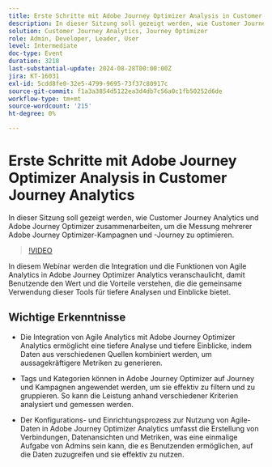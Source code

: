 ```yaml
---
title: Erste Schritte mit Adobe Journey Optimizer Analysis in Customer Journey Analytics
description: In dieser Sitzung soll gezeigt werden, wie Customer Journey Analytics und Adobe Journey Optimizer zusammenarbeiten, um die Messung mehrerer Adobe Journey Optimizer-Kampagnen und -Journey zu optimieren.
solution: Customer Journey Analytics, Journey Optimizer
role: Admin, Developer, Leader, User
level: Intermediate
doc-type: Event
duration: 3218
last-substantial-update: 2024-08-28T00:00:00Z
jira: KT-16031
exl-id: 5cdd8fe0-32e5-4799-9695-73f37c80917c
source-git-commit: f1a3a3854d5122ea3d4db7c56a0c1fb50252d6de
workflow-type: tm+mt
source-wordcount: '215'
ht-degree: 0%

---
```


# Erste Schritte mit Adobe Journey Optimizer Analysis in Customer Journey Analytics

In dieser Sitzung soll gezeigt werden, wie Customer Journey Analytics und Adobe Journey Optimizer zusammenarbeiten, um die Messung mehrerer Adobe Journey Optimizer-Kampagnen und -Journey zu optimieren.

>[!VIDEO](https://video.tv.adobe.com/v/3432996/?learn=on)

In diesem Webinar werden die Integration und die Funktionen von Agile Analytics in Adobe Journey Optimizer Analytics veranschaulicht, damit Benutzende den Wert und die Vorteile verstehen, die die gemeinsame Verwendung dieser Tools für tiefere Analysen und Einblicke bietet.

## Wichtige Erkenntnisse

* Die Integration von Agile Analytics mit Adobe Journey Optimizer Analytics ermöglicht eine tiefere Analyse und tiefere Einblicke, indem Daten aus verschiedenen Quellen kombiniert werden, um aussagekräftigere Metriken zu generieren.

* Tags und Kategorien können in Adobe Journey Optimizer auf Journey und Kampagnen angewendet werden, um sie effektiv zu filtern und zu gruppieren. So kann die Leistung anhand verschiedener Kriterien analysiert und gemessen werden.

* Der Konfigurations- und Einrichtungsprozess zur Nutzung von Agile-Daten in Adobe Journey Optimizer Analytics umfasst die Erstellung von Verbindungen, Datenansichten und Metriken, was eine einmalige Aufgabe von Admins sein kann, die es Benutzenden ermöglichen, auf die Daten zuzugreifen und sie effektiv zu nutzen.
